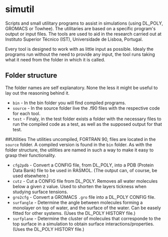 simutil
=======

Scripts and small utilitary programs to assist in simulations (using DL_POLY, GROMACS or Towhee). The utilitaries are based on a specific program's output or input files. The tools are used to aid in the research carried out at Instituto Superior Técnico (IST), Universidade de Lisboa, Portugal.

Every tool is designed to work with as little input as possible. Idealy the programs run without the need to provide any input, the tool runs taking what it need from the folder in which it is called.

## Folder structure
The folder names are self explanatory. None the less it might be useful to lay out the reasoning behind it.

* ```bin``` - In the bin folder you will find compiled programs.
* ```source``` - In the source folder live the .f90 files with the respective code for each tool. 
* ```test``` - Finaly, in the test folder exists a folder with the necessary files to run the compiled code as a test, as well as the supposed output for that test.

##Utilities
The utilities uncompiled, FORTRAN 90, files are located in the ```source``` folder. A compiled version is found in the ```bin``` folder. As with the folder structure, the utilities are named in such a way to make it easy to grasp their functionality.

* ```cfg2pdb``` - Convert a CONFIG file, from DL_POLY, into a PDB (Protein Data Bank) file to be used in RASMOL. (The output can, of course, be used elsewhere.)
* ```cutz``` - Cut a CONFIG file from DL_POLY. Removes all water molecules below a given z value. Used to shorten the layers tickness when studying surface tensions.
* ```gro2cfg``` - Convert a GROMACS ```.gro``` file into a DL_POLY CONFIG file.
* ```surfangle``` - Determine the angle between molecules forming a monolayer on top of water, and the surface of the water. Can be easely fitted for other systems. (Uses the DL_POLY HISTORY file.)
* ```surfplane``` - Determine the cluster of molecules that corresponde to the top surface in a simulation to obtain surface interactions/properties. (Uses the DL_POLY HISTORY file.)